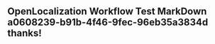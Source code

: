 <properties
ms.topic="hero-topic"
ms.test1="hero-topic"
ms.test2="test"/>


## OpenLocalization Workflow Test MarkDown a0608239-b91b-4f46-9fec-96eb35a3834d thanks!



<!--HONumber=Jul16_HO3-->


